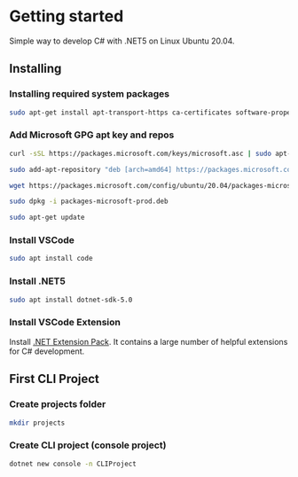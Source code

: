 # Getting started

Simple way to develop C# with .NET5 on Linux Ubuntu 20.04.

## Installing

### Installing required system packages

```bash
sudo apt-get install apt-transport-https ca-certificates software-properties-common curl
```

### Add Microsoft GPG apt key and repos
 
```bash
curl -sSL https://packages.microsoft.com/keys/microsoft.asc | sudo apt-key add -
```

```bash
sudo add-apt-repository "deb [arch=amd64] https://packages.microsoft.com/repos/vscode stable main"
```

```bash
wget https://packages.microsoft.com/config/ubuntu/20.04/packages-microsoft-prod.deb 
```

```bash
sudo dpkg -i packages-microsoft-prod.deb 
```

```bash
sudo apt-get update
```

### Install VSCode

```bash
sudo apt install code
```

### Install .NET5

```bash
sudo apt install dotnet-sdk-5.0
```

### Install VSCode Extension

Install [.NET Extension Pack](https://marketplace.visualstudio.com/items?itemName=doggy8088.netcore-extension-pack). It contains a large number of helpful extensions for C# development.

## First CLI Project

### Create projects folder

```bash
mkdir projects
```

### Create CLI project (console project)

```bash
dotnet new console -n CLIProject
```